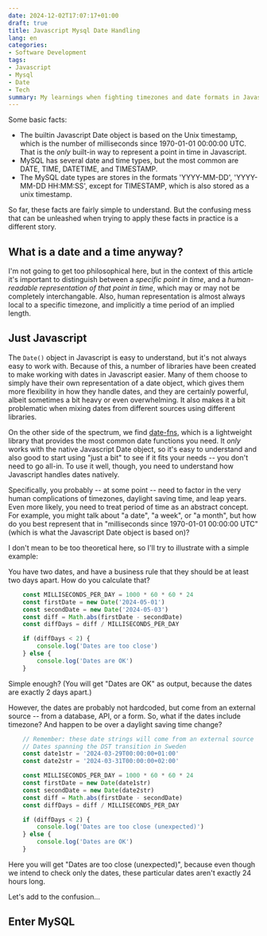 ```yaml
---
date: 2024-12-02T17:07:17+01:00
draft: true
title: Javascript Mysql Date Handling
lang: en
categories:
- Software Development
tags:
- Javascript
- Mysql
- Date
- Tech
summary: My learnings when fighting timezones and date formats in Javascript and MySQL.
---
```


Some basic facts:

-   The builtin Javascript Date object is based on the Unix timestamp, which is the number of milliseconds since 1970-01-01 00:00:00 UTC. That is the _only_ built-in way to represent a point in time in Javascript.
-   MySQL has several date and time types, but the most common are DATE, TIME, DATETIME, and TIMESTAMP.
-   The MySQL date types are stores in the formats 'YYYY-MM-DD', 'YYYY-MM-DD HH:MM:SS', except for TIMESTAMP, which is also stored as a unix timestamp.

So far, these facts are fairly simple to understand. But the confusing mess that can be unleashed when trying to apply these facts in practice is a different story.

## What is a date and a time anyway?

I'm not going to get too philosophical here, but in the context of this article it's important to distinguish between a _specific point in time_, and a _human-readable representation of that point in time_, which may or may not be completely interchangable. Also, human representation is almost always local to a specific timezone, and implicitly a time period of an implied length.

## Just Javascript

The `Date()` object in Javascript is easy to understand, but it's not always easy to work with. Because of this, a number of libraries have been created to make working with dates in Javascript easier. Many of them choose to simply have their own representation of a date object, which gives them more flexibility in how they handle dates, and they are certainly powerful, albeit sometimes a bit heavy or even overwhelming. It also makes it a bit problematic when mixing dates from different sources using different libraries.

On the other side of the spectrum, we find [date-fns](https://date-fns.org/), which is a lightweight library that provides the most common date functions you need. It _only_ works with the native Javascript Date object, so it's easy to understand and also good to start using "just a bit" to see if it fits your needs -- you don't need to go all-in. To use it well, though, you need to understand how Javascript handles dates natively.

Specifically, you probably -- at some point -- need to factor in the very human complications of timezones, daylight saving time, and leap years. Even more likely, you need to treat period of time as an abstract concept. For example, you might talk about "a date", "a week", or "a month", but how do you best represent that in "milliseconds since 1970-01-01 00:00:00 UTC" (which is what the Javascript Date object is based on)?

I don't mean to be too theoretical here, so I'll try to illustrate with a simple example:

You have two dates, and have a business rule that they should be at least two days apart. How do you calculate that?

```javascript
    const MILLISECONDS_PER_DAY = 1000 * 60 * 60 * 24
    const firstDate = new Date('2024-05-01')
    const secondDate = new Date('2024-05-03')
    const diff = Math.abs(firstDate - secondDate)
    const diffDays = diff / MILLISECONDS_PER_DAY

    if (diffDays < 2) {
        console.log('Dates are too close')
    } else {
        console.log('Dates are OK')
    }
```

Simple enough? (You will get "Dates are OK" as output, because the dates are exactly 2 days apart.)

However, the dates are probably not hardcoded, but come from an external source -- from a database, API, or a form. So, what if the dates include timezone? And happen to be over a daylight saving time change?

```javascript
    // Remember: these date strings will come from an external source
    // Dates spanning the DST transition in Sweden
    const date1str = '2024-03-29T00:00:00+01:00'
    const date2str = '2024-03-31T00:00:00+02:00'

    const MILLISECONDS_PER_DAY = 1000 * 60 * 60 * 24
    const firstDate = new Date(date1str)
    const secondDate = new Date(date2str)
    const diff = Math.abs(firstDate - secondDate)
    const diffDays = diff / MILLISECONDS_PER_DAY

    if (diffDays < 2) {
        console.log('Dates are too close (unexpected)')
    } else {
        console.log('Dates are OK')
    }
```

Here you will get "Dates are too close (unexpected)", because even though we intend to check only the dates, these particular dates aren't exactly 24 hours long.

Let's add to the confusion...

## Enter MySQL
